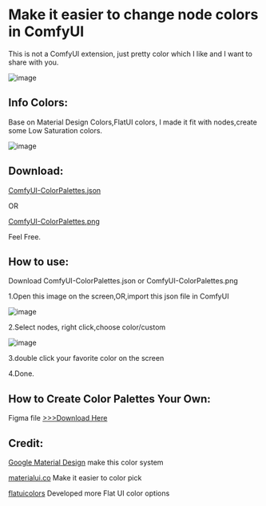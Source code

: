 # Make it easier to change node colors in ComfyUI
This is not a ComfyUI extension, just pretty color which I like and I want to share with you.

![image](https://github.com/meimeilook/ComfyUI-ColorPalettes/blob/main/assets/Thumbnail_1200.jpg)

## Info Colors:
Base on Material Design Colors,FlatUI colors, I made it fit with nodes,create some Low Saturation colors.

![image](https://github.com/meimeilook/ComfyUI-ColorPalettes/blob/main/assets/preview.jpg)

## Download:
[ComfyUI-ColorPalettes.json](https://github.com/meimeilook/ComfyUI-ColorPalettes/blob/main/ComfyUI-ColorPalettes.json)

OR

[ComfyUI-ColorPalettes.png](https://github.com/meimeilook/ComfyUI-ColorPalettes/blob/main/ComfyUI-ColorPalettes.png)


Feel Free.

## How to use:
Download ComfyUI-ColorPalettes.json or ComfyUI-ColorPalettes.png

1.Open this image on the screen,OR,import this json file in ComfyUI

![image](https://github.com/meimeilook/ComfyUI-ColorPalettes/blob/main/assets/how_to_use-1.jpg)

2.Select nodes, right click,choose color/custom

![image](https://github.com/meimeilook/ComfyUI-ColorPalettes/blob/main/assets/how_to_use-2.jpg)

3.double click your favorite color on the screen

4.Done.


## How to Create Color Palettes Your Own: 
Figma file
[>>>Download Here](https://www.figma.com/community/file/1346736809617182452)


## Credit:
[Google Material Design](https://m2.material.io/design/color/the-color-system.html) make this color system

[materialui.co](https://materialui.co/colors) Make it easier to color pick

[flatuicolors](https://flatuicolors.com/)  Developed more Flat UI color options